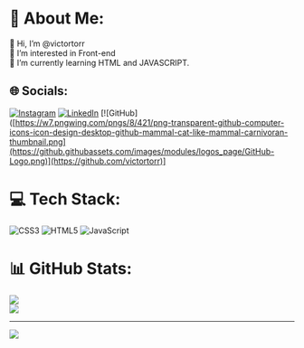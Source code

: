 # 💫 About Me:
👋 Hi, I’m @victortorr<br>👀 I’m interested in Front-end <br>🌱 I’m currently learning HTML and JAVASCRIPT.<br>


## 🌐 Socials:
[![Instagram](https://img.shields.io/badge/Instagram-%23E4405F.svg?logo=Instagram&logoColor=white)](https://instagram.com/@victorsa.adv) [![LinkedIn](https://img.shields.io/badge/LinkedIn-%230077B5.svg?logo=linkedin&logoColor=white)](https://linkedin.com/in/https://www.linkedin.com/in/victor-torres-6ab533256/) [![GitHub]([https://w7.pngwing.com/pngs/8/421/png-transparent-github-computer-icons-icon-design-desktop-github-mammal-cat-like-mammal-carnivoran-thumbnail.png](https://github.githubassets.com/images/modules/logos_page/GitHub-Logo.png)](https://github.com/victortorr)]

# 💻 Tech Stack:
![CSS3](https://img.shields.io/badge/css3-%231572B6.svg?style=for-the-badge&logo=css3&logoColor=white) ![HTML5](https://img.shields.io/badge/html5-%23E34F26.svg?style=for-the-badge&logo=html5&logoColor=white) ![JavaScript](https://img.shields.io/badge/javascript-%23323330.svg?style=for-the-badge&logo=javascript&logoColor=%23F7DF1E)
# 📊 GitHub Stats:
![](https://github-readme-stats.vercel.app/api?username=victortorr&theme=dark&hide_border=false&include_all_commits=false&count_private=false)<br/>
![](https://github-readme-streak-stats.herokuapp.com/?user=victortorr&theme=dark&hide_border=false)<br/>


---
[![](https://visitcount.itsvg.in/api?id=victortorr&icon=0&color=0)](https://visitcount.itsvg.in)

<!-- Proudly created with GPRM ( https://gprm.itsvg.in ) -->
